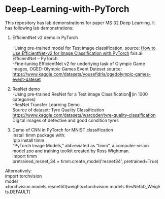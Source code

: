 # Deep-Learning-with-PyTorch
This repository has lab demonstrations for paper MS 32 Deep Learning.
It has following lab demonstrations:
1. EfficientNet v2 demo in PyTorch			<br>																																																																																							
-Using pre-trained model for Test image classification, source: [How to Use EfficientNet-v2 for Image Classification with PyTorch](https://fxis.ai/edu/how-to-use-efficientnet-v2-for-image-classification-with-pytorch/) fxis.ai
EfficientNet – PyTorch <br>
-Fine-tuning EfficientNet v2 for underlying task of Olympic Game images, OGED-Olympic Games Event Dateset source: https://www.kaggle.com/datasets/yousefidris/ogedolympic-games-event-dateset<br>

3. ResNet demo <br>
-Using pre-trained ResNet for a Test image Classification(in 1000 categories) <br>
-ResNet Transfer Learning Demo <br>
Source of dataset: Tyre Quality Classification <br>
https://www.kaggle.com/datasets/warcoder/tyre-quality-classification
Digital images of defective and good condition tyres
4. Demo of CNN in PyTorch for MNIST classification <br>
Install timm package with: <br>
!pip install timm <br>
“PyTorch Image Models,” abbreviated as “timm”, a computer-vision model zoo and training toolkit created by Ross Wightman. <br>
import timm <br>
pretrained_resnet_34 = timm.create_model('resnet34', pretrained=True) <br>

Alternatively: <br>
import torchvision <br>
model =torchvision.models.resnet50(weights=torchvision.models.ResNet50_Weights.DEFAULT) <br>
